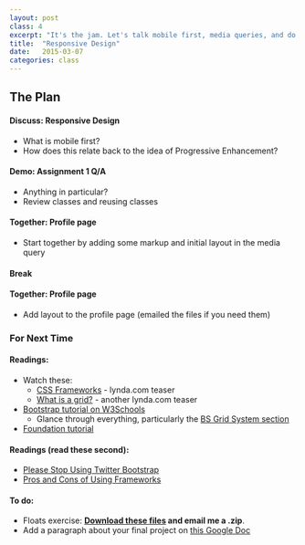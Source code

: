 ```yaml
---
layout: post
class: 4
excerpt: "It's the jam. Let's talk mobile first, media queries, and do a CSS layout exercise. WTF is clearfix, anyway?"
title:  "Responsive Design"
date:   2015-03-07
categories: class
---
```


## The Plan

#### <span class="post-title-pre">Discuss:</span> Responsive Design

* What is mobile first?
* How does this relate back to the idea of Progressive Enhancement?

#### <span class="post-title-pre">Demo:</span> Assignment 1 Q/A

* Anything in particular?
* Review classes and reusing classes

#### <span class="post-title-pre">Together:</span> Profile page

* Start together by adding some markup and initial layout in the media query

#### Break

#### <span class="post-title-pre">Together:</span> Profile page

* Add layout to the profile page (emailed the files if you need them)


<div class="notice post-todos" markdown="1">

### For Next Time

#### Readings:

* Watch these:
	* [CSS Frameworks](https://www.youtube.com/watch?v=zJ78W_kdmCA) - lynda.com teaser
	* [What is a grid?](https://www.youtube.com/watch?v=0IrWRuEyXYA) - another lynda.com teaser
* [Bootstrap tutorial on W3Schools](http://www.w3schools.com/bootstrap/default.asp)
	* Glance through everything, particularly the [BS Grid System section](http://www.w3schools.com/bootstrap/bootstrap_grid_system.asp)
* [Foundation tutorial](http://www.webdesignerdepot.com/2013/11/how-to-get-started-with-foundation-5/)

#### Readings (read these second):

* [Please Stop Using Twitter Bootstrap](http://notes.gross.is/post/43508972396/please-stop-using-twitter-bootstrap)
* [Pros and Cons of Using Frameworks](http://themetaq.com/articles/the-pros-and-cons-of-using-a-front-end-framework)

#### To do:

* Floats exercise: **[Download these files](http://stuff.notlaura.com/downloads/layout-exercise.zip) and email me a .zip**.
* Add a paragraph about your final project on [this Google Doc](https://docs.google.com/document/d/1lEgnuRhR0kbu9Qw8iGglyt8uOK2IDTMzjuEj5jzXsKc/edit?usp=sharing)

</div>